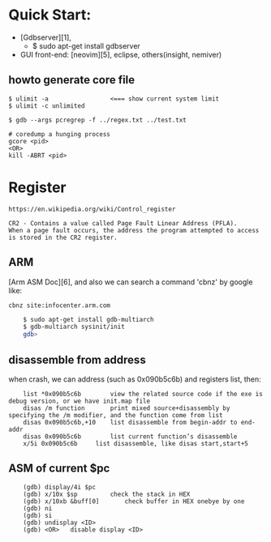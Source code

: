# Quick Start:

  - [Gdbserver][1],
    + $ sudo apt-get install gdbserver
  - GUI front-end: [neovim][5], eclipse, others(insight, nemiver)

## howto generate core file

    $ ulimit -a                 <=== show current system limit
    $ ulimit -c unlimited

    $ gdb --args pcregrep -f ../regex.txt ../test.txt

    # coredump a hunging process
    gcore <pid>
    <OR>
    kill -ABRT <pid>


# Register

    https://en.wikipedia.org/wiki/Control_register

    CR2 - Contains a value called Page Fault Linear Address (PFLA).
    When a page fault occurs, the address the program attempted to access is stored in the CR2 register.


## ARM

  [Arm ASM Doc][6], and also we can search a command 'cbnz' by google like:

    cbnz site:infocenter.arm.com

```sh
    $ sudo apt-get install gdb-multiarch
    $ gdb-multiarch sysinit/init
    gdb> 
```

## disassemble from address

when crash, we can address (such as 0x090b5c6b) and registers list, then:

```gdb
    list *0x090b5c6b		view the related source code if the exe is debug version, or we have init.map file
    disas /m function		print mixed source+disassembly by specifying the /m modifier, and the function come from list
    disas 0x090b5c6b,+10	list disassemble from begin-addr to end-addr
    disas 0x090b5c6b		list current function’s disassemble
    x/5i 0x090b5c6b		list disassemble, like disas start,start+5
```

## ASM of current $pc

```gdb
    (gdb) display/4i $pc
    (gdb) x/10x $sp       	check the stack in HEX
    (gdb) x/10xb &buff[0]       check buffer in HEX onebye by one
    (gdb) ni
    (gdb) si
    (gdb) undisplay <ID>
    (gdb) <OR>   disable display <ID>
```

